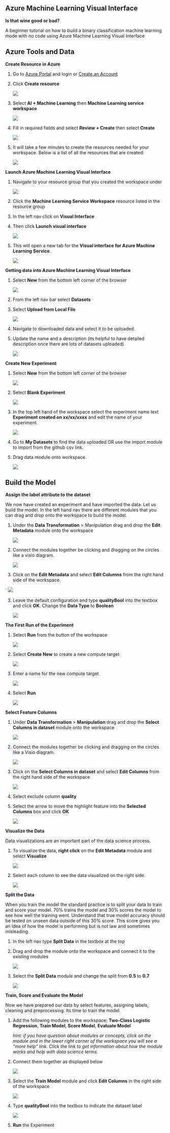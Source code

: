 ## **Azure Machine Learning Visual Interface**

**Is that wine good or bad?**

A beginner tutorial on how to build a binary classification machine learning mode with no code using Azure Machine Learning Visual Interface

## Azure Tools and Data

**Create Resource in Azure**

1. Go to [Azure Portal](https://portal.azure.com/) and login or [Create an Account](https://azure.microsoft.com/en-us/free/)

2. Click **Create resource**

	![](https://github.com/ceteongvanness/eventdemo/blob/master/Global%20AI%20Night%20Sept%202019/Images/S1.png)

3. Select **AI + Machine Learning** then **Machine Learning service workspace**

	![](https://github.com/ceteongvanness/eventdemo/blob/master/Global%20AI%20Night%20Sept%202019/Images/S2.png)

4. Fill in required fields and select **Review + Create** then select **Create**

	![](https://github.com/ceteongvanness/eventdemo/blob/master/Global%20AI%20Night%20Sept%202019/Images/S3.png)

5. It will take a few minutes to create the resources needed for your workspace. Below is a list of all the resources that are created:

	![](https://github.com/ceteongvanness/eventdemo/blob/master/Global%20AI%20Night%20Sept%202019/Images/S4.png)
    
**Launch Azure Machine Learning Visual Interface**
1. Navigate to your resource group that you created the workspace under

	![](https://github.com/ceteongvanness/eventdemo/blob/master/Global%20AI%20Night%20Sept%202019/Images/S5.png)
    
2. Click the **Machine Learning Service Workspace** resource listed in the resource group
3. In the left nav click on **Visual Interface**
4. Then click **Launch visual interface**

	![](https://github.com/ceteongvanness/eventdemo/blob/master/Global%20AI%20Night%20Sept%202019/Images/S6.png)
    
5. This will open a new tab for the **Visual interface for Azure Machine Learning Service**.

	![](https://github.com/ceteongvanness/eventdemo/blob/master/Global%20AI%20Night%20Sept%202019/Images/S7.png)
    
**Getting data into Azure Machine Learning Visual Interface**
1. Select **New** from the bottom left corner of the browser

	![](https://github.com/ceteongvanness/eventdemo/blob/master/Global%20AI%20Night%20Sept%202019/Images/S8.png)
    
2. From the left nav bar select **Datasets**
3. Select **Upload from Local File**

	![](https://github.com/ceteongvanness/eventdemo/blob/master/Global%20AI%20Night%20Sept%202019/Images/S9.png)
4. Navigate to downloaded data and select it to be uploaded.
5. Update the name and a description (its helpful to have detailed description once there are lots of datasets uploaded)

	![](https://github.com/ceteongvanness/eventdemo/blob/master/Global%20AI%20Night%20Sept%202019/Images/S10.png)

**Create New Experiment**
1. Select **New** from the bottom left corner of the browser

	![](https://github.com/ceteongvanness/eventdemo/blob/master/Global%20AI%20Night%20Sept%202019/Images/S8.png)

2. Select **Blank Experiment**

	![](https://github.com/ceteongvanness/eventdemo/blob/master/Global%20AI%20Night%20Sept%202019/Images/S11.png)
    
3. In the top left hand of the workspace select the experiment name text **Experiment created on xx/xx/xxxx** and edit the name of your experiment.

	![](https://github.com/ceteongvanness/eventdemo/blob/master/Global%20AI%20Night%20Sept%202019/Images/S12.png)
    
4. Go to **My Datasets** to find the data uploaded OR use the import module to import from the github csv link.
5. Drag data module onto workspace.

	![](https://github.com/ceteongvanness/eventdemo/blob/master/Global%20AI%20Night%20Sept%202019/Images/S13.png)
    
## Build the Model

**Assign the label attribute to the dataset**

We now have created an experiment and have imported the data. Let us build the model. In the left hand nav there are different modules that you can drag and drop onto the workspace to build the model.

1. Under the **Data Transformation** > Manipulation drag and drop the **Edit Metadata** module onto the workspace

	![](https://github.com/ceteongvanness/eventdemo/blob/master/Global%20AI%20Night%20Sept%202019/Images/S14.png)
    
2. Connect the modules together be clicking and dragging on the circles like a visio diagram.

	![](https://github.com/ceteongvanness/eventdemo/blob/master/Global%20AI%20Night%20Sept%202019/Images/S17.png)
    
3. Click on the **Edit Metadata** and select **Edit Columns** from the right hand side of the workspace.

`	![](https://github.com/ceteongvanness/eventdemo/blob/master/Global%20AI%20Night%20Sept%202019/Images/S15.png)

3. Leave the default configuration and type **qualityBool** into the textbox and click **OK**. Change the **Data Type** to **Boolean**

	![](https://github.com/ceteongvanness/eventdemo/blob/master/Global%20AI%20Night%20Sept%202019/Images/S16.png)
    
**The First Run of the Experiment**
1. Select **Run** from the button of the workspace

	![](https://github.com/ceteongvanness/eventdemo/blob/master/Global%20AI%20Night%20Sept%202019/Images/S18.png)
    
2. Select **Create New** to create a new compute target

	![](https://github.com/ceteongvanness/eventdemo/blob/master/Global%20AI%20Night%20Sept%202019/Images/S19.png)
    
3. Enter a name for the new compute target

	![](https://github.com/ceteongvanness/eventdemo/blob/master/Global%20AI%20Night%20Sept%202019/Images/S20.png)
    
4. Select **Run**

	![](https://github.com/ceteongvanness/eventdemo/blob/master/Global%20AI%20Night%20Sept%202019/Images/S21.png)
    
**Select Feature Columns**
1. Under **Data Transformation** > **Manipulation** drag and drop the **Select Columns in dataset** module onto the workspace

	![](https://github.com/ceteongvanness/eventdemo/blob/master/Global%20AI%20Night%20Sept%202019/Images/S22.png)
    
2. Connect the modules together be clicking and dragging on the circles like a Visio diagram.

	![](https://github.com/ceteongvanness/eventdemo/blob/master/Global%20AI%20Night%20Sept%202019/Images/S23.png)
    
3. Click on the **Select Columns in dataset** and select **Edit Columns** from the right hand side of the workspace

	![](https://github.com/ceteongvanness/eventdemo/blob/master/Global%20AI%20Night%20Sept%202019/Images/S24.png)
    
4. Select exclude column **quality**
5. Select the arrow to move the highlight feature into the **Selected Columns** box and click **OK**

	![](https://github.com/ceteongvanness/eventdemo/blob/master/Global%20AI%20Night%20Sept%202019/Images/S25.png)
    
**Visualize the Data**

Data visualizations are an important part of the data science process.
1. To visualize the data, **right click** on the **Edit Metadata** module and select **Visualize**

	![](https://github.com/ceteongvanness/eventdemo/blob/master/Global%20AI%20Night%20Sept%202019/Images/S26.png)

2. Select each column to see the data visualized on the right side.

	![](https://github.com/ceteongvanness/eventdemo/blob/master/Global%20AI%20Night%20Sept%202019/Images/S27.png)
    
**Split the Data**

When you train the model the standard practice is to split your data to train and score your model. 70% trains the model and 30% scores the model to see how well the training went. Understand that true model accuracy should be tested on unseen data outside of this 30% score. This score gives you an idea of how the model is performing but is not law and sometimes misleading.
1. In the left nav type **Split Data** in the textbox at the top
2. Drag and drop the module onto the workspace and connect it to the existing modules

	![](https://github.com/ceteongvanness/eventdemo/blob/master/Global%20AI%20Night%20Sept%202019/Images/S28.png)
    
3. Select the **Split Data** module and change the split from **0.5** to **0.7**

	![](https://github.com/ceteongvanness/eventdemo/blob/master/Global%20AI%20Night%20Sept%202019/Images/S29.png)
    
**Train, Score and Evaluate the Model**

Now we have prepared our data by select features, assigning labels, cleaning and preprocessing. Its time to train the model.

1. Add the following modules to the workspace: **Two-Class Logistic Regression**, **Train Model**, **Score Model**, **Evaluate Model**

	*hint: if you have question about modules or concepts, click on the module and in the lower right corner of the workspace you will see a "more help" link. Click the link to get information about how the module works and help with data science terms.*
2. Connect them together as displayed below
    
    ![](https://github.com/ceteongvanness/eventdemo/blob/master/Global%20AI%20Night%20Sept%202019/Images/S30.png)
    
3. Select the **Train Model** module and click **Edit Columns** in the right side of the workspace

	![](https://github.com/ceteongvanness/eventdemo/blob/master/Global%20AI%20Night%20Sept%202019/Images/S31.png)
    
4. Type **qualityBool** into the textbox to indicate the dataset label

	![](https://github.com/ceteongvanness/eventdemo/blob/master/Global%20AI%20Night%20Sept%202019/Images/S32.png)
    
5. **Run** the Experiment





